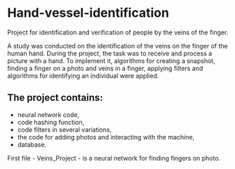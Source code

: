 # Hand-vessel-identification
Project for identification and verification of people by the veins of the finger.

A study was conducted on the identification of the veins on the finger of the human hand.
During the project, the task was to receive and process a picture with a hand. To implement it, algorithms for creating a snapshot, finding a finger on a photo and veins in a finger, applying filters and algorithms for identifying an individual were applied.


## The project contains:
* neural network code,
* code hashing function,
* code filters in several variations,
* the code for adding photos and interacting with the machine,
* database.

First file - Veins_Project - is a neural network for finding fingers on photo.
